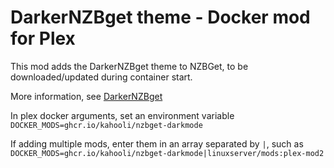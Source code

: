 # DarkerNZBget theme - Docker mod for Plex

This mod adds the DarkerNZBget theme to NZBGet, to be downloaded/updated during container start.

More information, see [DarkerNZBget](https://github.com/ydkmlt84/DarkerNZBget/tree/develop)

In plex docker arguments, set an environment variable `DOCKER_MODS=ghcr.io/kahooli/nzbget-darkmode`

If adding multiple mods, enter them in an array separated by `|`, such as `DOCKER_MODS=ghcr.io/kahooli/nzbget-darkmode|linuxserver/mods:plex-mod2`
